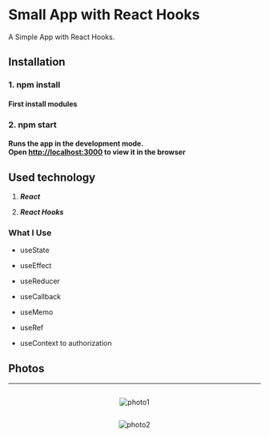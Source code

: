 # Small App with React Hooks

A Simple App with React Hooks.

## Installation

### 1. npm install

#### First install modules

### 2. npm start

#### Runs the app in the development mode.</br>Open [http://localhost:3000](http://localhost:3000) to view it in the browser

## Used technology

1. **_React_**

2. **_React Hooks_**

### What I Use

- useState

- useEffect

- useReducer

- useCallback

- useMemo

- useRef

- useContext to authorization

## Photos

---

<div style="display: flex; flex-direction: column; align-items: center">
  
  ![photo1](https://user-images.githubusercontent.com/35461058/82582974-1bf8a800-9b93-11ea-9919-2768610d074d.PNG)
  
  ![photo2](https://user-images.githubusercontent.com/35461058/82583009-21ee8900-9b93-11ea-9da4-da53a7939524.PNG)

</div>
